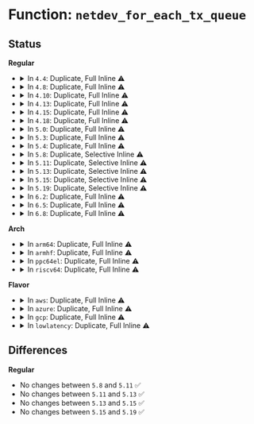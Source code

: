 # Function: <code>netdev_for_each_tx_queue</code>

## Status
<b>Regular</b>
<ul>
<li>
<details>
<summary>In <code>4.4</code>: Duplicate, Full Inline ⚠️</summary>

**Collision:** Static Duplication

**Inline:** Full

**Transformation:** False

**Instances:**

```
In net/core/dev.c (ffffffff8171bc00)
Location: include/linux/netdevice.h:1918
Inline: True
Inline callers:
  - net/core/dev.c:alloc_netdev_mqs
```
```
In net/sched/sch_generic.c (ffffffff817419fe)
Location: include/linux/netdevice.h:1918
Inline: True
Inline callers:
  - net/sched/sch_generic.c:dev_deactivate_many
  - net/sched/sch_generic.c:dev_init_scheduler
  - net/sched/sch_generic.c:dev_shutdown
```
</details>
</li>
<li>
<details>
<summary>In <code>4.8</code>: Duplicate, Full Inline ⚠️</summary>

**Collision:** Static Duplication

**Inline:** Full

**Transformation:** False

**Instances:**

```
In net/core/dev.c (ffffffff817844a3)
Location: include/linux/netdevice.h:1958
Inline: True
Inline callers:
  - net/core/dev.c:alloc_netdev_mqs
```
```
In net/sched/sch_generic.c (ffffffff817aedce)
Location: include/linux/netdevice.h:1958
Inline: True
Inline callers:
  - net/sched/sch_generic.c:dev_shutdown
  - net/sched/sch_generic.c:dev_init_scheduler
  - net/sched/sch_generic.c:dev_deactivate_many
```
</details>
</li>
<li>
<details>
<summary>In <code>4.10</code>: Duplicate, Full Inline ⚠️</summary>

**Collision:** Static Duplication

**Inline:** Full

**Transformation:** False

**Instances:**

```
In net/core/dev.c (ffffffff817b1aa7)
Location: include/linux/netdevice.h:1940
Inline: True
Inline callers:
  - net/core/dev.c:alloc_netdev_mqs
```
```
In net/sched/sch_generic.c (ffffffff817de44e)
Location: include/linux/netdevice.h:1940
Inline: True
Inline callers:
  - net/sched/sch_generic.c:dev_shutdown
  - net/sched/sch_generic.c:dev_init_scheduler
  - net/sched/sch_generic.c:dev_deactivate_many
```
</details>
</li>
<li>
<details>
<summary>In <code>4.13</code>: Duplicate, Full Inline ⚠️</summary>

**Collision:** Static Duplication

**Inline:** Full

**Transformation:** False

**Instances:**

```
In net/core/dev.c (ffffffff817cb808)
Location: include/linux/netdevice.h:1964
Inline: True
Inline callers:
  - net/core/dev.c:alloc_netdev_mqs
```
```
In net/sched/sch_generic.c (ffffffff817fda9e)
Location: include/linux/netdevice.h:1964
Inline: True
Inline callers:
  - net/sched/sch_generic.c:dev_shutdown
  - net/sched/sch_generic.c:dev_init_scheduler
  - net/sched/sch_generic.c:dev_deactivate_many
```
</details>
</li>
<li>
<details>
<summary>In <code>4.15</code>: Duplicate, Full Inline ⚠️</summary>

**Collision:** Static Duplication

**Inline:** Full

**Transformation:** False

**Instances:**

```
In net/core/dev.c (ffffffff81845057)
Location: include/linux/netdevice.h:1980
Inline: True
Inline callers:
  - net/core/dev.c:alloc_netdev_mqs
```
```
In net/sched/sch_generic.c (ffffffff8187b6be)
Location: include/linux/netdevice.h:1980
Inline: True
Inline callers:
  - net/sched/sch_generic.c:dev_shutdown
  - net/sched/sch_generic.c:dev_init_scheduler
  - net/sched/sch_generic.c:dev_deactivate_many
  - net/sched/sch_generic.c:dev_deactivate_many
```
</details>
</li>
<li>
<details>
<summary>In <code>4.18</code>: Duplicate, Full Inline ⚠️</summary>

**Collision:** Static Duplication

**Inline:** Full

**Transformation:** False

**Instances:**

```
In net/core/dev.c (ffffffff818912b8)
Location: include/linux/netdevice.h:2048
Inline: True
Inline callers:
  - net/core/dev.c:alloc_netdev_mqs
```
```
In net/sched/sch_generic.c (ffffffff818cdce5)
Location: include/linux/netdevice.h:2048
Inline: True
Inline callers:
  - net/sched/sch_generic.c:dev_shutdown
  - net/sched/sch_generic.c:dev_init_scheduler
  - net/sched/sch_generic.c:dev_deactivate_many
  - net/sched/sch_generic.c:dev_deactivate_many
```
</details>
</li>
<li>
<details>
<summary>In <code>5.0</code>: Duplicate, Full Inline ⚠️</summary>

**Collision:** Static Duplication

**Inline:** Full

**Transformation:** False

**Instances:**

```
In net/core/dev.c (ffffffff818b18e8)
Location: include/linux/netdevice.h:2113
Inline: True
Inline callers:
  - net/core/dev.c:alloc_netdev_mqs
```
```
In net/sched/sch_generic.c (ffffffff818f8eb5)
Location: include/linux/netdevice.h:2113
Inline: True
Inline callers:
  - net/sched/sch_generic.c:dev_shutdown
  - net/sched/sch_generic.c:dev_init_scheduler
  - net/sched/sch_generic.c:dev_deactivate_many
  - net/sched/sch_generic.c:dev_deactivate_many
```
</details>
</li>
<li>
<details>
<summary>In <code>5.3</code>: Duplicate, Full Inline ⚠️</summary>

**Collision:** Static Duplication

**Inline:** Full

**Transformation:** False

**Instances:**

```
In net/core/dev.c (ffffffff818fe688)
Location: include/linux/netdevice.h:2102
Inline: True
Inline callers:
  - net/core/dev.c:alloc_netdev_mqs
```
```
In net/sched/sch_generic.c (ffffffff81958695)
Location: include/linux/netdevice.h:2102
Inline: True
Inline callers:
  - net/sched/sch_generic.c:dev_shutdown
  - net/sched/sch_generic.c:dev_init_scheduler
  - net/sched/sch_generic.c:dev_deactivate_many
  - net/sched/sch_generic.c:dev_deactivate_many
```
</details>
</li>
<li>
<details>
<summary>In <code>5.4</code>: Duplicate, Full Inline ⚠️</summary>

**Collision:** Static Duplication

**Inline:** Full

**Transformation:** False

**Instances:**

```
In net/core/dev.c (ffffffff819309c5)
Location: include/linux/netdevice.h:2132
Inline: True
Inline callers:
  - net/core/dev.c:alloc_netdev_mqs
```
```
In net/sched/sch_generic.c (ffffffff8198eb45)
Location: include/linux/netdevice.h:2132
Inline: True
Inline callers:
  - net/sched/sch_generic.c:dev_shutdown
  - net/sched/sch_generic.c:dev_init_scheduler
  - net/sched/sch_generic.c:dev_deactivate_many
  - net/sched/sch_generic.c:dev_deactivate_many
```
</details>
</li>
<li>
<details>
<summary>In <code>5.8</code>: Duplicate, Selective Inline ⚠️</summary>

```c
void netdev_for_each_tx_queue(struct net_device *dev, void (*f)(struct net_device *, struct netdev_queue *, void *), void *arg);
```

**Collision:** Static Duplication

**Inline:** Selective

**Transformation:** False

**Instances:**

```
In net/core/dev.c (ffffffff81a045f7)
Location: include/linux/netdevice.h:2200
Inline: True
Inline callers:
  - net/core/dev.c:alloc_netdev_mqs
```
```
In net/sched/sch_generic.c (ffffffff81a66925)
Location: include/linux/netdevice.h:2200
Inline: True
Inline callers:
  - net/sched/sch_generic.c:dev_shutdown
  - net/sched/sch_generic.c:dev_init_scheduler
  - net/sched/sch_generic.c:dev_deactivate_many
  - net/sched/sch_generic.c:dev_deactivate_many
  - net/sched/sch_generic.c:attach_default_qdiscs
Direct callers:
  - net/sched/sch_generic.c:attach_default_qdiscs
```
**Symbols:**

```
ffffffff81a669d5-ffffffff81a66a1f: netdev_for_each_tx_queue (STB_LOCAL)
```
</details>
</li>
<li>
<details>
<summary>In <code>5.11</code>: Duplicate, Selective Inline ⚠️</summary>

```c
void netdev_for_each_tx_queue(struct net_device *dev, void (*f)(struct net_device *, struct netdev_queue *, void *), void *arg);
```

**Collision:** Static Duplication

**Inline:** Selective

**Transformation:** False

**Instances:**

```
In net/core/dev.c (ffffffff81a06657)
Location: include/linux/netdevice.h:2264
Inline: True
Inline callers:
  - net/core/dev.c:alloc_netdev_mqs
```
```
In net/sched/sch_generic.c (ffffffff81a6ea05)
Location: include/linux/netdevice.h:2264
Inline: True
Inline callers:
  - net/sched/sch_generic.c:dev_shutdown
  - net/sched/sch_generic.c:dev_init_scheduler
  - net/sched/sch_generic.c:dev_deactivate_many
  - net/sched/sch_generic.c:dev_deactivate_many
  - net/sched/sch_generic.c:attach_default_qdiscs
Direct callers:
  - net/sched/sch_generic.c:attach_default_qdiscs
```
**Symbols:**

```
ffffffff81c31fe3-ffffffff81c3202d: netdev_for_each_tx_queue (STB_LOCAL)
```
</details>
</li>
<li>
<details>
<summary>In <code>5.13</code>: Duplicate, Selective Inline ⚠️</summary>

```c
void netdev_for_each_tx_queue(struct net_device *dev, void (*f)(struct net_device *, struct netdev_queue *, void *), void *arg);
```

**Collision:** Static Duplication

**Inline:** Selective

**Transformation:** False

**Instances:**

```
In net/core/dev.c (ffffffff819ed1a6)
Location: include/linux/netdevice.h:2328
Inline: True
Inline callers:
  - net/core/dev.c:alloc_netdev_mqs
```
```
In net/sched/sch_generic.c (ffffffff81a57295)
Location: include/linux/netdevice.h:2328
Inline: True
Inline callers:
  - net/sched/sch_generic.c:dev_shutdown
  - net/sched/sch_generic.c:dev_init_scheduler
  - net/sched/sch_generic.c:dev_deactivate_many
  - net/sched/sch_generic.c:dev_deactivate_many
  - net/sched/sch_generic.c:attach_default_qdiscs
Direct callers:
  - net/sched/sch_generic.c:attach_default_qdiscs
```
**Symbols:**

```
ffffffff81c242c6-ffffffff81c24310: netdev_for_each_tx_queue (STB_LOCAL)
```
</details>
</li>
<li>
<details>
<summary>In <code>5.15</code>: Duplicate, Selective Inline ⚠️</summary>

```c
void netdev_for_each_tx_queue(struct net_device *dev, void (*f)(struct net_device *, struct netdev_queue *, void *), void *arg);
```

**Collision:** Static Duplication

**Inline:** Selective

**Transformation:** False

**Instances:**

```
In net/core/dev.c (ffffffff81a9e3c2)
Location: include/linux/netdevice.h:2348
Inline: True
Inline callers:
  - net/core/dev.c:alloc_netdev_mqs
```
```
In net/sched/sch_generic.c (ffffffff81b100f5)
Location: include/linux/netdevice.h:2348
Inline: True
Inline callers:
  - net/sched/sch_generic.c:dev_shutdown
  - net/sched/sch_generic.c:dev_init_scheduler
  - net/sched/sch_generic.c:dev_deactivate_many
  - net/sched/sch_generic.c:dev_deactivate_many
  - net/sched/sch_generic.c:attach_default_qdiscs
Direct callers:
  - net/sched/sch_generic.c:attach_default_qdiscs
```
**Symbols:**

```
ffffffff81d38c7b-ffffffff81d38cc5: netdev_for_each_tx_queue (STB_LOCAL)
```
</details>
</li>
<li>
<details>
<summary>In <code>5.19</code>: Duplicate, Selective Inline ⚠️</summary>

```c
void netdev_for_each_tx_queue(struct net_device *dev, void (*f)(struct net_device *, struct netdev_queue *, void *), void *arg);
```

**Collision:** Static Duplication

**Inline:** Selective

**Transformation:** False

**Instances:**

```
In net/core/dev.c (ffffffff81c12bf9)
Location: include/linux/netdevice.h:2428
Inline: True
Inline callers:
  - net/core/dev.c:alloc_netdev_mqs
```
```
In net/sched/sch_generic.c (ffffffff81c972b5)
Location: include/linux/netdevice.h:2428
Inline: True
Inline callers:
  - net/sched/sch_generic.c:dev_shutdown
  - net/sched/sch_generic.c:dev_init_scheduler
  - net/sched/sch_generic.c:dev_deactivate_many
  - net/sched/sch_generic.c:dev_deactivate_many
  - net/sched/sch_generic.c:dev_activate
  - net/sched/sch_generic.c:attach_default_qdiscs
Direct callers:
  - net/sched/sch_generic.c:attach_default_qdiscs
```
**Symbols:**

```
ffffffff81f054df-ffffffff81f05534: netdev_for_each_tx_queue (STB_LOCAL)
```
</details>
</li>
<li>
<details>
<summary>In <code>6.2</code>: Duplicate, Full Inline ⚠️</summary>

**Collision:** Static Duplication

**Inline:** Full

**Transformation:** False

**Instances:**

```
In net/core/dev.c (ffffffff81dc2d1d)
Location: include/linux/netdevice.h:2455
Inline: True
Inline callers:
  - net/core/dev.c:alloc_netdev_mqs
```
```
In net/sched/sch_generic.c (ffffffff81e530e5)
Location: include/linux/netdevice.h:2455
Inline: True
Inline callers:
  - net/sched/sch_generic.c:dev_shutdown
  - net/sched/sch_generic.c:dev_init_scheduler
  - net/sched/sch_generic.c:dev_deactivate_many
  - net/sched/sch_generic.c:dev_deactivate_many
  - net/sched/sch_generic.c:dev_activate
  - net/sched/sch_generic.c:attach_default_qdiscs
  - net/sched/sch_generic.c:attach_default_qdiscs
  - net/sched/sch_generic.c:attach_default_qdiscs
```
</details>
</li>
<li>
<details>
<summary>In <code>6.5</code>: Duplicate, Full Inline ⚠️</summary>

**Collision:** Static Duplication

**Inline:** Full

**Transformation:** False

**Instances:**

```
In net/core/dev.c (ffffffff81e321c5)
Location: include/linux/netdevice.h:2508
Inline: True
Inline callers:
  - net/core/dev.c:alloc_netdev_mqs
```
```
In net/sched/sch_generic.c (ffffffff81eae965)
Location: include/linux/netdevice.h:2508
Inline: True
Inline callers:
  - net/sched/sch_generic.c:dev_shutdown
  - net/sched/sch_generic.c:dev_init_scheduler
  - net/sched/sch_generic.c:dev_deactivate_many
  - net/sched/sch_generic.c:dev_deactivate_many
  - net/sched/sch_generic.c:dev_activate
  - net/sched/sch_generic.c:attach_default_qdiscs
  - net/sched/sch_generic.c:attach_default_qdiscs
  - net/sched/sch_generic.c:attach_default_qdiscs
```
</details>
</li>
<li>
<details>
<summary>In <code>6.8</code>: Duplicate, Full Inline ⚠️</summary>

**Collision:** Static Duplication

**Inline:** Full

**Transformation:** False

**Instances:**

```
In net/core/dev.c (ffffffff81ef0678)
Location: include/linux/netdevice.h:2567
Inline: True
Inline callers:
  - net/core/dev.c:alloc_netdev_mqs
```
```
In net/sched/sch_generic.c (ffffffff81f71405)
Location: include/linux/netdevice.h:2567
Inline: True
Inline callers:
  - net/sched/sch_generic.c:dev_shutdown
  - net/sched/sch_generic.c:dev_init_scheduler
  - net/sched/sch_generic.c:dev_deactivate_many
  - net/sched/sch_generic.c:dev_deactivate_many
  - net/sched/sch_generic.c:dev_activate
  - net/sched/sch_generic.c:attach_default_qdiscs
  - net/sched/sch_generic.c:attach_default_qdiscs
  - net/sched/sch_generic.c:attach_default_qdiscs
```
</details>
</li>
</ul>
<b>Arch</b>
<ul>
<li>
<details>
<summary>In <code>arm64</code>: Duplicate, Full Inline ⚠️</summary>

**Collision:** Static Duplication

**Inline:** Full

**Transformation:** False

**Instances:**

```
In net/core/dev.c (ffff800010bcc870)
Location: include/linux/netdevice.h:2132
Inline: True
Inline callers:
  - net/core/dev.c:alloc_netdev_mqs
```
```
In net/sched/sch_generic.c (ffff800010c3a57c)
Location: include/linux/netdevice.h:2132
Inline: True
Inline callers:
  - net/sched/sch_generic.c:dev_shutdown
  - net/sched/sch_generic.c:dev_init_scheduler
  - net/sched/sch_generic.c:dev_deactivate_many
  - net/sched/sch_generic.c:dev_deactivate_many
```
</details>
</li>
<li>
<details>
<summary>In <code>armhf</code>: Duplicate, Full Inline ⚠️</summary>

**Collision:** Static Duplication

**Inline:** Full

**Transformation:** False

**Instances:**

```
In net/core/dev.c (c0ce6c6c)
Location: include/linux/netdevice.h:2132
Inline: True
Inline callers:
  - net/core/dev.c:alloc_netdev_mqs
```
```
In net/sched/sch_generic.c (c0d4c72c)
Location: include/linux/netdevice.h:2132
Inline: True
Inline callers:
  - net/sched/sch_generic.c:dev_shutdown
  - net/sched/sch_generic.c:dev_init_scheduler
  - net/sched/sch_generic.c:dev_deactivate_many
  - net/sched/sch_generic.c:dev_deactivate_many
```
</details>
</li>
<li>
<details>
<summary>In <code>ppc64el</code>: Duplicate, Full Inline ⚠️</summary>

**Collision:** Static Duplication

**Inline:** Full

**Transformation:** False

**Instances:**

```
In net/core/dev.c (c000000000cabbe0)
Location: include/linux/netdevice.h:2132
Inline: True
Inline callers:
  - net/core/dev.c:alloc_netdev_mqs
```
```
In net/sched/sch_generic.c (c000000000d33674)
Location: include/linux/netdevice.h:2132
Inline: True
Inline callers:
  - net/sched/sch_generic.c:dev_shutdown
  - net/sched/sch_generic.c:dev_init_scheduler
  - net/sched/sch_generic.c:dev_deactivate_many
  - net/sched/sch_generic.c:dev_deactivate_many
```
</details>
</li>
<li>
<details>
<summary>In <code>riscv64</code>: Duplicate, Full Inline ⚠️</summary>

**Collision:** Static Duplication

**Inline:** Full

**Transformation:** False

**Instances:**

```
In net/core/dev.c (ffffffe0007582d6)
Location: include/linux/netdevice.h:2132
Inline: True
Inline callers:
  - net/core/dev.c:alloc_netdev_mqs
```
```
In net/sched/sch_generic.c (ffffffe0007ab646)
Location: include/linux/netdevice.h:2132
Inline: True
Inline callers:
  - net/sched/sch_generic.c:dev_shutdown
  - net/sched/sch_generic.c:dev_init_scheduler
  - net/sched/sch_generic.c:dev_deactivate_many
  - net/sched/sch_generic.c:dev_deactivate_many
```
</details>
</li>
</ul>
<b>Flavor</b>
<ul>
<li>
<details>
<summary>In <code>aws</code>: Duplicate, Full Inline ⚠️</summary>

**Collision:** Static Duplication

**Inline:** Full

**Transformation:** False

**Instances:**

```
In net/core/dev.c (ffffffff818d09c5)
Location: include/linux/netdevice.h:2132
Inline: True
Inline callers:
  - net/core/dev.c:alloc_netdev_mqs
```
```
In net/sched/sch_generic.c (ffffffff8192e9b5)
Location: include/linux/netdevice.h:2132
Inline: True
Inline callers:
  - net/sched/sch_generic.c:dev_shutdown
  - net/sched/sch_generic.c:dev_init_scheduler
  - net/sched/sch_generic.c:dev_deactivate_many
  - net/sched/sch_generic.c:dev_deactivate_many
```
</details>
</li>
<li>
<details>
<summary>In <code>azure</code>: Duplicate, Full Inline ⚠️</summary>

**Collision:** Static Duplication

**Inline:** Full

**Transformation:** False

**Instances:**

```
In net/core/dev.c (ffffffff8188a8a5)
Location: include/linux/netdevice.h:2132
Inline: True
Inline callers:
  - net/core/dev.c:alloc_netdev_mqs
```
```
In net/sched/sch_generic.c (ffffffff818e84b5)
Location: include/linux/netdevice.h:2132
Inline: True
Inline callers:
  - net/sched/sch_generic.c:dev_shutdown
  - net/sched/sch_generic.c:dev_init_scheduler
  - net/sched/sch_generic.c:dev_deactivate_many
  - net/sched/sch_generic.c:dev_deactivate_many
```
</details>
</li>
<li>
<details>
<summary>In <code>gcp</code>: Duplicate, Full Inline ⚠️</summary>

**Collision:** Static Duplication

**Inline:** Full

**Transformation:** False

**Instances:**

```
In net/core/dev.c (ffffffff819219c5)
Location: include/linux/netdevice.h:2132
Inline: True
Inline callers:
  - net/core/dev.c:alloc_netdev_mqs
```
```
In net/sched/sch_generic.c (ffffffff8197fb45)
Location: include/linux/netdevice.h:2132
Inline: True
Inline callers:
  - net/sched/sch_generic.c:dev_shutdown
  - net/sched/sch_generic.c:dev_init_scheduler
  - net/sched/sch_generic.c:dev_deactivate_many
  - net/sched/sch_generic.c:dev_deactivate_many
```
</details>
</li>
<li>
<details>
<summary>In <code>lowlatency</code>: Duplicate, Full Inline ⚠️</summary>

**Collision:** Static Duplication

**Inline:** Full

**Transformation:** False

**Instances:**

```
In net/core/dev.c (ffffffff81940395)
Location: include/linux/netdevice.h:2132
Inline: True
Inline callers:
  - net/core/dev.c:alloc_netdev_mqs
```
```
In net/sched/sch_generic.c (ffffffff819a20a5)
Location: include/linux/netdevice.h:2132
Inline: True
Inline callers:
  - net/sched/sch_generic.c:dev_shutdown
  - net/sched/sch_generic.c:dev_init_scheduler
  - net/sched/sch_generic.c:dev_deactivate_many
  - net/sched/sch_generic.c:dev_deactivate_many
```
</details>
</li>
</ul>

## Differences
<b>Regular</b>
<ul>
<li>
No changes between <code>5.8</code> and <code>5.11</code> ✅
</li>
<li>
No changes between <code>5.11</code> and <code>5.13</code> ✅
</li>
<li>
No changes between <code>5.13</code> and <code>5.15</code> ✅
</li>
<li>
No changes between <code>5.15</code> and <code>5.19</code> ✅
</li>
</ul>
